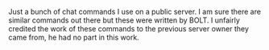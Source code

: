 Just a bunch of chat commands I use on a public server. I am sure there are similar commands out there but these were written by BOLT. I unfairly credited the work of these commands to the previous server owner they came from, he had no part in this work.
